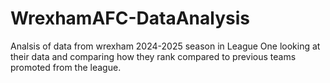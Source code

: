 # WrexhamAFC-DataAnalysis
Analsis of data from wrexham 2024-2025 season in League One looking at their data and comparing how they rank compared to previous teams promoted from the league. 
